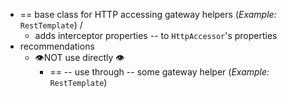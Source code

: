 * == base class for HTTP accessing gateway helpers (_Example:_ `RestTemplate`) /
  * adds interceptor properties -- to `HttpAccessor`'s properties
* recommendations
  * 👁️NOT use directly 👁️
    * == -- use through -- some gateway helper (_Example:_ `RestTemplate`)